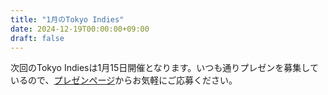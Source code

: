 ```yaml
---
title: "1月のTokyo Indies"
date: 2024-12-19T00:00:00+09:00
draft: false
---
```


次回のTokyo Indiesは1月15日開催となります。いつも通りプレゼンを募集しているので、[プレゼンページ](/present)からお気軽にご応募ください。
